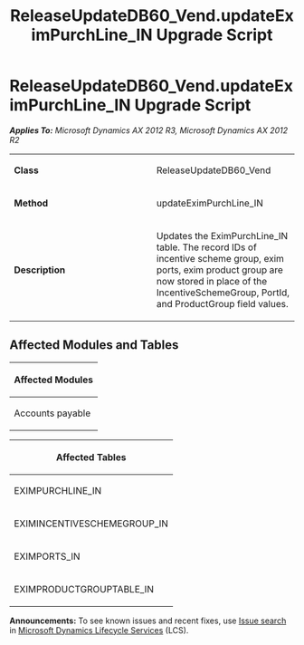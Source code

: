 ﻿---
title: ReleaseUpdateDB60_Vend.updateEximPurchLine_IN Upgrade Script
TOCTitle: ReleaseUpdateDB60_Vend.updateEximPurchLine_IN Upgrade Script
ms:assetid: 3da1827b-68ad-82ef-849f-b61e1d2b15ac
ms:mtpsurl: https://msdn.microsoft.com/en-us/library/JJ718746(v=AX.60)
ms:contentKeyID: 49707788
ms.date: 05/18/2015
mtps_version: v=AX.60
---

# ReleaseUpdateDB60\_Vend.updateEximPurchLine\_IN Upgrade Script 


_**Applies To:** Microsoft Dynamics AX 2012 R3, Microsoft Dynamics AX 2012 R2_

<table>
<colgroup>
<col style="width: 50%" />
<col style="width: 50%" />
</colgroup>
<tbody>
<tr class="odd">
<td><p><strong>Class</strong></p></td>
<td><p>ReleaseUpdateDB60_Vend</p></td>
</tr>
<tr class="even">
<td><p><strong>Method</strong></p></td>
<td><p>updateEximPurchLine_IN</p></td>
</tr>
<tr class="odd">
<td><p><strong>Description</strong></p></td>
<td><p>Updates the EximPurchLine_IN table. The record IDs of incentive scheme group, exim ports, exim product group are now stored in place of the IncentiveSchemeGroup, PortId, and ProductGroup field values.</p></td>
</tr>
</tbody>
</table>


## Affected Modules and Tables

<table>
<colgroup>
<col style="width: 100%" />
</colgroup>
<thead>
<tr class="header">
<th><p>Affected Modules</p></th>
</tr>
</thead>
<tbody>
<tr class="odd">
<td><p>Accounts payable</p></td>
</tr>
</tbody>
</table>


<table>
<colgroup>
<col style="width: 100%" />
</colgroup>
<thead>
<tr class="header">
<th><p>Affected Tables</p></th>
</tr>
</thead>
<tbody>
<tr class="odd">
<td><p>EXIMPURCHLINE_IN</p></td>
</tr>
<tr class="even">
<td><p>EXIMINCENTIVESCHEMEGROUP_IN</p></td>
</tr>
<tr class="odd">
<td><p>EXIMPORTS_IN</p></td>
</tr>
<tr class="even">
<td><p>EXIMPRODUCTGROUPTABLE_IN</p></td>
</tr>
</tbody>
</table>

  
**Announcements:** To see known issues and recent fixes, use [Issue search](http://go.microsoft.com/fwlink/?linkid=389258) in [Microsoft Dynamics Lifecycle Services](http://go.microsoft.com/fwlink/?linkid=306505) (LCS).

